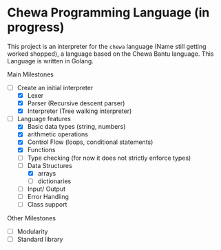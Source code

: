 # Chewa Programming Language (in progress)
This project is an interpreter for the `chewa` language (Name still getting worked shopped), a language based on the Chewa Bantu language.
This Language is written in Golang.

Main Milestones
- [ ] Create an initial interpreter
    - [x] Lexer
    - [x] Parser (Recursive descent parser)
    - [x] Interpreter (Tree walking interpreter)
- [ ] Language features
    - [x] Basic data types (string, numbers)
    - [x] arithmetic operations 
    - [x] Control Flow (loops, conditional statements)
    - [x] Functions
    - [ ] Type checking (for now it does not strictly enforce types)
    - [ ] Data Structures
        - [x] arrays
        - [ ] dictionaries
    - [ ] Input/ Output
    - [ ] Error Handling
    - [ ] Class support

Other Milestones
- [ ] Modularity
- [ ] Standard library
